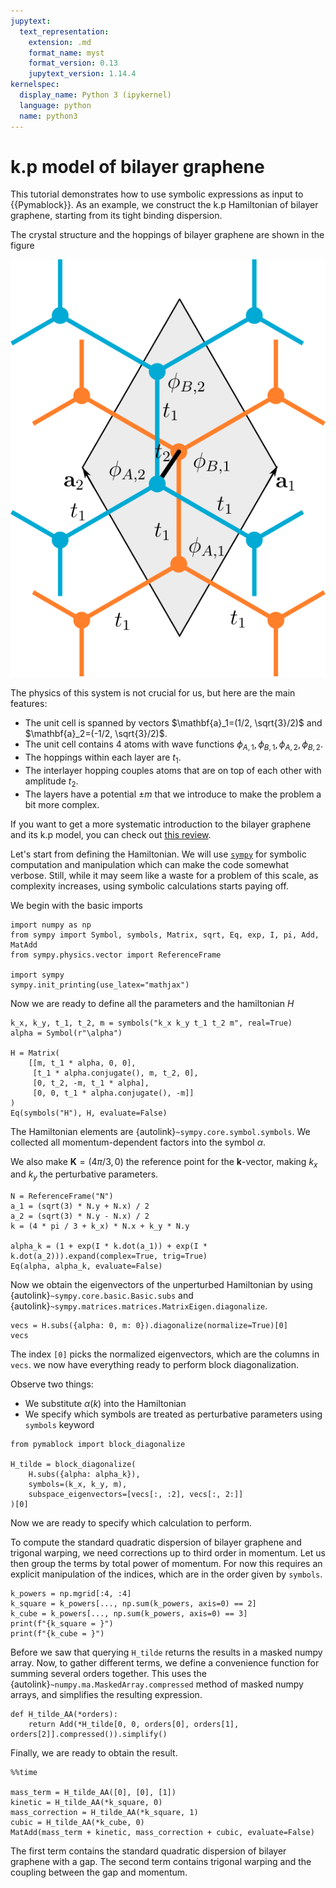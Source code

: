 ```yaml
---
jupytext:
  text_representation:
    extension: .md
    format_name: myst
    format_version: 0.13
    jupytext_version: 1.14.4
kernelspec:
  display_name: Python 3 (ipykernel)
  language: python
  name: python3
---
```


# k.p model of bilayer graphene

This tutorial demonstrates how to use symbolic expressions as input
to {{Pymablock}}. As an example, we construct the k.p Hamiltonian of
bilayer graphene, starting from its tight binding dispersion.

The crystal structure and the hoppings of bilayer graphene are shown
in the figure

![crystal structure and hopping of bilayer grahene](bilayer.svg)

The physics of this system is not crucial for us, but here are the main features:
- The unit cell is spanned by vectors $\mathbf{a}_1=(1/2, \sqrt{3}/2)$ and $\mathbf{a}_2=(-1/2, \sqrt{3}/2)$.
- The unit cell contains 4 atoms with wave functions $\phi_{A,1}, \phi_{B,1}, \phi_{A,2}, \phi_{B,2}$.
- The hoppings within each layer are $t_1$.
- The interlayer hopping couples atoms that are on top of each other with amplitude $t_2$.
- The layers have a potential $\pm m$ that we introduce to make the problem a bit more complex.

If you want to get a more systematic introduction to the bilayer
graphene and its k.p model, you can check out
[this review](https://iopscience.iop.org/article/10.1088/0034-4885/76/5/056503).

Let's start from defining the Hamiltonian. We will use [`sympy`](https://www.sympy.org/)
for symbolic computation and manipulation which can make the code somewhat
verbose.
Still, while it may seem like a waste for a problem of this scale, as
complexity increases, using symbolic calculations starts paying off.

We begin with the basic imports

```{code-cell} ipython3
import numpy as np
from sympy import Symbol, symbols, Matrix, sqrt, Eq, exp, I, pi, Add, MatAdd
from sympy.physics.vector import ReferenceFrame

import sympy
sympy.init_printing(use_latex="mathjax")
```

Now we are ready to define all the parameters and the hamiltonian $H$

```{code-cell} ipython3
k_x, k_y, t_1, t_2, m = symbols("k_x k_y t_1 t_2 m", real=True)
alpha = Symbol(r"\alpha")

H = Matrix(
    [[m, t_1 * alpha, 0, 0],
     [t_1 * alpha.conjugate(), m, t_2, 0],
     [0, t_2, -m, t_1 * alpha],
     [0, 0, t_1 * alpha.conjugate(), -m]]
)
Eq(symbols("H"), H, evaluate=False)
```

The Hamiltonian elements are {autolink}`~sympy.core.symbol.symbols`.
We collected all momentum-dependent factors into the symbol $\alpha$.

We also make $\mathbf{K}=(4\pi/3, 0)$ the reference point for the
$\mathbf{k}$-vector, making $k_x$ and $k_y$ the perturbative parameters.

```{code-cell} ipython3
N = ReferenceFrame("N")
a_1 = (sqrt(3) * N.y + N.x) / 2
a_2 = (sqrt(3) * N.y - N.x) / 2
k = (4 * pi / 3 + k_x) * N.x + k_y * N.y

alpha_k = (1 + exp(I * k.dot(a_1)) + exp(I * k.dot(a_2))).expand(complex=True, trig=True)
Eq(alpha, alpha_k, evaluate=False)
```

Now we obtain the eigenvectors of the unperturbed Hamiltonian by using
{autolink}`~sympy.core.basic.Basic.subs` and
{autolink}`~sympy.matrices.matrices.MatrixEigen.diagonalize`.

```{code-cell} ipython3
vecs = H.subs({alpha: 0, m: 0}).diagonalize(normalize=True)[0]
vecs
```

The index `[0]` picks the normalized eigenvectors, which are the columns in `vecs`.
we now have everything ready to perform block diagonalization.

Observe two things:
- We substitute $\alpha(k)$ into the Hamiltonian
- We specify which symbols are treated as perturbative parameters using `symbols` keyword

```{code-cell} ipython3
from pymablock import block_diagonalize

H_tilde = block_diagonalize(
    H.subs({alpha: alpha_k}),
    symbols=(k_x, k_y, m),
    subspace_eigenvectors=[vecs[:, :2], vecs[:, 2:]]
)[0]
```

Now we are ready to specify which calculation to perform.

To compute the standard quadratic dispersion of bilayer graphene and trigonal
warping, we need corrections up to third order in momentum.
Let us then group the terms by total power of momentum.
For now this requires an explicit manipulation of the indices, which are in the
order given by `symbols`.

```{code-cell} ipython3
k_powers = np.mgrid[:4, :4]
k_square = k_powers[..., np.sum(k_powers, axis=0) == 2]
k_cube = k_powers[..., np.sum(k_powers, axis=0) == 3]
print(f"{k_square = }")
print(f"{k_cube = }")
```

Before we saw that querying `H_tilde` returns the results in a masked
numpy array.
Now, to gather different terms, we define a convenience function for summing
several orders together.
This uses the {autolink}`~numpy.ma.MaskedArray.compressed` method of masked
numpy arrays, and simplifies the resulting expression.

```{code-cell} ipython3
def H_tilde_AA(*orders):
    return Add(*H_tilde[0, 0, orders[0], orders[1], orders[2]].compressed()).simplify()
```

Finally, we are ready to obtain the result.

```{code-cell} ipython3
%%time

mass_term = H_tilde_AA([0], [0], [1])
kinetic = H_tilde_AA(*k_square, 0)
mass_correction = H_tilde_AA(*k_square, 1)
cubic = H_tilde_AA(*k_cube, 0)
MatAdd(mass_term + kinetic, mass_correction + cubic, evaluate=False)
```

The first term contains the standard quadratic dispersion of bilayer graphene
with a gap.
The second term contains trigonal warping and the coupling between the gap and
momentum.
